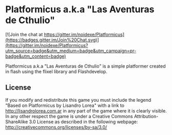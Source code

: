 Platformicus a.k.a "Las Aventuras de Cthulio"
=========

[![Join the chat at https://gitter.im/noidexe/Platformicus](https://badges.gitter.im/Join%20Chat.svg)](https://gitter.im/noidexe/Platformicus?utm_source=badge&utm_medium=badge&utm_campaign=pr-badge&utm_content=badge)

Platformicus a.k.a "Las Aventuras de Cthulio" is a simple platformer created in flash using the flixel library and Flashdevelop.

License
-------

If you modify and redistribute this game you must include the legend "Based on Platformicus by Lisandro Lorea" with a link to http://lisandrolorea.com.ar in any part of the game where it is clearly visible.
In any other respect the game is under a Creative Commons Attribution-ShareAlike 3.0 License as described in the following webpage: http://creativecommons.org/licenses/by-sa/3.0/